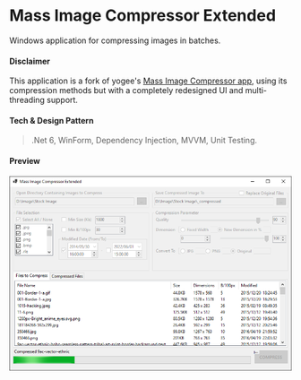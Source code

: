 # Mass Image Compressor Extended

Windows application for compressing images in batches.

#### Disclaimer
This application is a fork of yogee's <a href="https://sourceforge.net/projects/icompress/">Mass Image Compressor app</a>, using its compression methods but with a completely redesigned UI and multi-threading support.

#### Tech & Design Pattern
> .Net 6, WinForm, Dependency Injection, MVVM, Unit Testing.

#### Preview

![](_Extras/CaptureV1.3.PNG)

